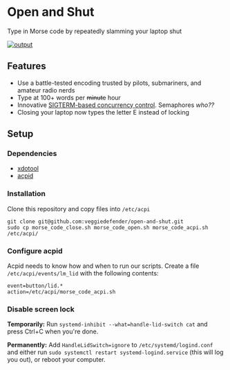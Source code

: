 # Open and Shut

Type in Morse code by repeatedly slamming your laptop shut

[![output](https://user-images.githubusercontent.com/8890878/78181506-882c1a80-7432-11ea-89c0-bee00e9d183f.gif)](https://youtu.be/UAQ60P61vYw)

## Features
* Use a battle-tested encoding trusted by pilots, submariners, and amateur radio nerds
* Type at 100+ words per ~~minute~~ hour
* Innovative [SIGTERM-based concurrency control](https://github.com/veggiedefender/open-and-shut/blob/master/morse_code_close.sh#L4). Semaphores *who??*
* Closing your laptop now types the letter E instead of locking

## Setup
### Dependencies
* [xdotool](http://manpages.ubuntu.com/manpages/trusty/man1/xdotool.1.html)
* [acpid](https://wiki.archlinux.org/index.php/Acpid)

### Installation
Clone this repository and copy files into `/etc/acpi`
```
git clone git@github.com:veggiedefender/open-and-shut.git
sudo cp morse_code_close.sh morse_code_open.sh morse_code_acpi.sh /etc/acpi/
```

### Configure acpid
Acpid needs to know how and when to run our scripts. Create a file `/etc/acpi/events/lm_lid` with the following contents:
```
event=button/lid.*
action=/etc/acpi/morse_code_acpi.sh
```

### Disable screen lock
**Temporarily:** Run `systemd-inhibit --what=handle-lid-switch cat` and press Ctrl+C when you're done.

**Permanently:** Add `HandleLidSwitch=ignore` to `/etc/systemd/logind.conf` and either run `sudo systemctl restart systemd-logind.service` (this will log you out), or reboot your computer.
